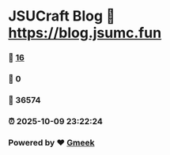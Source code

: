 # JSUCraft Blog :link: https://blog.jsumc.fun 
### :page_facing_up: [16](https://blog.jsumc.fun/tag.html) 
### :speech_balloon: 0 
### :hibiscus: 36574 
### :alarm_clock: 2025-10-09 23:22:24 
### Powered by :heart: [Gmeek](https://github.com/Meekdai/Gmeek)

